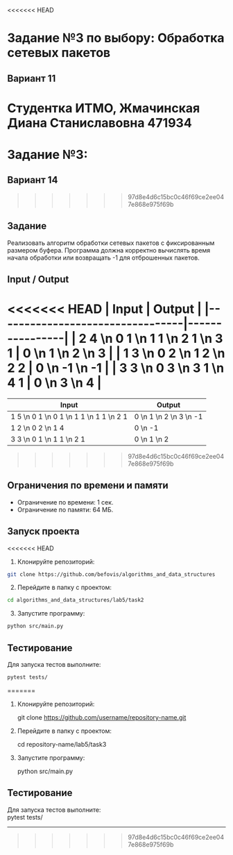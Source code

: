 <<<<<<< HEAD
# Задание №3 по выбору: Обработка сетевых пакетов
## Вариант 11
Студентка ИТМО,  Жмачинская Диана Станиславовна 471934
=======
# Задание №3:
## Вариант 14
>>>>>>> 97d8e4d6c15bc0c46f69ce2ee047e868e975f69b

## Задание
Реализовать алгоритм обработки сетевых пакетов с фиксированным размером буфера. Программа должна корректно вычислять время начала обработки или возвращать -1 для отброшенных пакетов.

## Input / Output

<<<<<<< HEAD
| Input | Output |
|---------------------------------|----------------|
| 2 4 \n 0 1 \n 1 1 \n 2 1 \n 3 1 | 0 \n 1 \n 2 \n 3 |
| 1 3 \n 0 2 \n 1 2 \n 2 2 | 0 \n -1 \n -1 |
| 3 3 \n 0 3 \n 3 1 \n 4 1 | 0 \n 3 \n 4 |
=======
| Input                         | Output         |
|--------------------------------|----------------|
| 1 5 \n 0 1 \n 0 1 \n 1 1 \n 1 1 \n 2 1 | 0 \n 1 \n 2 \n 3 \n -1 |
| 1 2 \n 0 2 \n 1 4             | 0 \n -1        |
| 3 3 \n 0 1 \n 1 1 \n 2 1      | 0 \n 1 \n 2    |
>>>>>>> 97d8e4d6c15bc0c46f69ce2ee047e868e975f69b

## Ограничения по времени и памяти

- Ограничение по времени: 1 сек.
- Ограничение по памяти: 64 МБ.

## Запуск проекта

<<<<<<< HEAD
1. Клонируйте репозиторий:
```bash
git clone https://github.com/befovis/algorithms_and_data_structures
```
2. Перейдите в папку с проектом:
```bash
cd algorithms_and_data_structures/lab5/task2
```
3. Запустите программу:
```bash
python src/main.py
```

## Тестирование
Для запуска тестов выполните:
```bash
pytest tests/
```
=======
1. Клонируйте репозиторий:  
   
   git clone https://github.com/username/repository-name.git
   
2. Перейдите в папку с проектом:  
   
   cd repository-name/lab5/task3
   
3. Запустите программу:  
   
   python src/main.py
   

## Тестирование
Для запуска тестов выполните:  
pytest tests/

---
>>>>>>> 97d8e4d6c15bc0c46f69ce2ee047e868e975f69b

